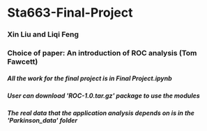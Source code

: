 # Sta663-Final-Project
### Xin Liu and Liqi Feng
### Choice of paper: An introduction of ROC analysis (Tom Fawcett)
##### All the work for the final project is in Final Project.ipynb
##### User can download 'ROC-1.0.tar.gz' package to use the modules
##### The real data that the application analysis depends on is in the 'Parkinson_data' folder

